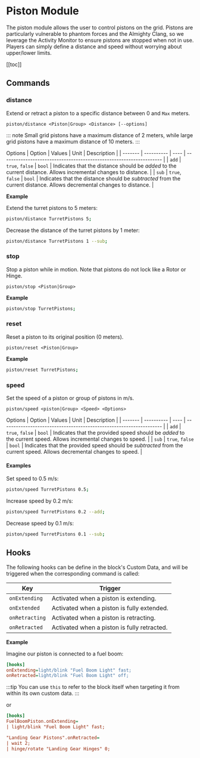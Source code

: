 # Piston Module

The piston module allows the user to control pistons on the grid.  Pistons are particularly vulnerable to phantom forces and the Almighty Clang, so we leverage the Activity Monitor to ensure pistons are stopped when not in use. Players can simply define a distance and speed without worrying about upper/lower limits.

[[toc]]

## Commands

### distance
Extend or retract a piston to a specific distance between 0 and `Max` meters.
```
piston/distance <Piston|Group> <Distance> [--options]
```

::: note
Small grid pistons have a maximum distance of 2 meters, while large grid pistons have a maximum distance of 10 meters.
:::

Options
| Option  | Values     | Unit | Description                                                         |
| ------- | ---------- | ---- | ------------------------------------------------------------------- |
| `add` | `true`, `false` | `bool`  | Indicates that the distance should be *added* to the current distance. Allows incremental changes to distance. |
| `sub` | `true`, `false` | `bool`  | Indicates that the distance should be *subtracted* from the current distance. Allows decremental changes to distance. |

**Example**

Extend the turret pistons to 5 meters:
```bash title="Terminal"
piston/distance TurretPistons 5;
```

Decrease the distance of the turret pistons by 1 meter:
```bash title="Terminal"
piston/distance TurretPistons 1 --sub; 
```

### stop
Stop a piston while in motion. Note that pistons do not lock like a Rotor or Hinge.
```
piston/stop <Piston|Group>
```

**Example**
```bash title="Terminal"
piston/stop TurretPistons;
```

### reset
Reset a piston to its original position (0 meters).
```
piston/reset <Piston|Group>
```

**Example**
```bash title="Terminal"
piston/reset TurretPistons;
```

### speed
Set the speed of a piston or group of pistons in m/s.
```
piston/speed <piston|Group> <Speed> <Options>
```

Options
| Option  | Values     | Unit | Description                                                         |
| ------- | ---------- | ---- | ------------------------------------------------------------------- |
| `add` | `true`, `false` | `bool`  | Indicates that the provided speed should be *added* to the current speed. Allows incremental changes to speed. |
| `sub` | `true`, `false` | `bool`  | Indicates that the provided speed should be *subtracted* from the current speed. Allows decremental changes to speed. |

#### Examples
Set speed to 0.5 m/s:

```bash title="Terminal"
piston/speed TurretPistons 0.5;
```

Increase speed by 0.2 m/s:

```bash
piston/speed TurretPistons 0.2 --add;
```

Decrease speed by 0.1 m/s:

```bash
piston/speed TurretPistons 0.1 --sub;
```

## Hooks

The following hooks can be define in the block's Custom Data, and will be triggered when the corresponding command is called:

|Key            | Trigger                               |
|-              |-                                      |
| `onExtending`      | Activated when a piston is extending.    |
| `onExtended`      | Activated when a piston is fully extended.      |
| `onRetracting`     | Activated when a piston is retracting.    |
| `onRetracted`   | Activated when a piston is fully retracted.    |


**Example**

Imagine our piston is connected to a fuel boom:

```ini title="FuelBoomPiston > Custom Data"
[hooks]
onExtending=light/blink "Fuel Boom Light" fast;
onRetracted=light/blink "Fuel Boom Light" off;
```

:::tip
You can use `this` to refer to the block itself when targeting it from within its own custom data.
:::

or
```ini title="Mother > Custom Data"
[hooks]
FuelBoomPiston.onExtending=
| light/blink "Fuel Boom Light" fast;

"Landing Gear Pistons".onRetracted=
| wait 2; 
| hinge/rotate "Landing Gear Hinges" 0;
```

<!--- 

PISTON ACTIONS


Add Top Part
DecreaseChangeIntervalSlider
DecreaseFontSize
DecreaseLowerLimit
DecreaseMaxImpulseAxis
DecreaseMaxImpulseNonAxis
DecreaseSafetyDetach
DecreaseTextPaddingSlider
DecreaseUpperLimit
DecreaseVelocity
DecreaseWeld speed
Extend
Force weld
IncreaseChangeIntervalSlider
IncreaseFontSize
IncreaseLowerLimit
IncreaseMaxImpulseAxis
IncreaseMaxImpulseNonAxis
IncreaseSafetyDetach
IncreaseTextPaddingSlider
IncreaseUpperLimit
IncreaseVelocity
IncreaseWeld speed
OnOff
OnOff_Off
OnOff_On
PreserveAspectRatio
ResetVelocity
Retract
Reverse
SetAndMove
SetVelocity
ShareInertiaTensor
ShowOnHUD
ShowOnHUD_Off
ShowOnHUD_On



--->

<!--- markdown table with columns for subsequent parameters and options --->

<!---
Labels are uneccesary but may be added as the last parameter.


| Action							| Param 1	| Param 2	| Param 3 | Param 4 | Param 5 |
|-----------						|---------	|---------	|---------|---------|---------|
| "Add Top Part"					|			|			|         |         |         |
| DecreaseChangeIntervalSlider		|			|			|         |         |         |
| DecreaseFontSize					|			|			|         |         |         |
| DecreaseLowerLimit				|			|			|         |         |         |
| DecreaseMaxImpulseAxis			|			|			|         |         |         |
| DecreaseMaxImpulseNonAxis			|			|			|         |         |         |
| DecreaseSafetyDetach				|			|			|         |         |         |
| DecreaseTextPaddingSlider			|			|			|         |         |         |
| DecreaseUpperLimit				|			|			|         |         |         |
| DecreaseVelocity					|			|			|         |         |         |
| DecreaseWeld speed				|			|			|         |         |         |
| Extend							|			|			|         |         |         |
| Force weld						|			|			|         |         |         |
| IncreaseChangeIntervalSlider		|			|			|         |         |         |
| IncreaseFontSize					|			|			|         |         |         |
| IncreaseLowerLimit				|			|			|         |         |         |
| IncreaseMaxImpulseAxis			|			|			|         |         |         |
| IncreaseMaxImpulseNonAxis			|			|			|         |         |         |
| IncreaseSafetyDetach				|			|			|         |         |         |
| IncreaseTextPaddingSlider			|			|			|         |         |         |
| IncreaseUpperLimit				|			|			|         |         |         |
| IncreaseVelocity					|			|			|         |         |         |
| IncreaseWeld speed				|			|			|         |         |         |
| OnOff								|			|			|         |         |         |
| OnOff_Off							|			|			|         |         |         |
| OnOff_On							|			|			|         |         |         |
| PreserveAspectRatio				|			|			|         |         |         |
| ResetVelocity						|			|			|         |         |         |
| Retract							|			|			|         |         |         |
| Reverse							|			|			|         |         |         |
| SetAndMove						| distance (+1.2)		| velocity (+/-2.5)	|  Label        |         |         |
| SetVelocity						| velocity (+/-2.5)		|			        |               |         |         |
| ShareInertiaTensor				|			            |			        |               |         |         |
| ShowOnHUD							|			|			|         |         |         |
| ShowOnHUD_Off						|			|			|         |         |         |
| ShowOnHUD_On						|			|			|         |         |         |
--->